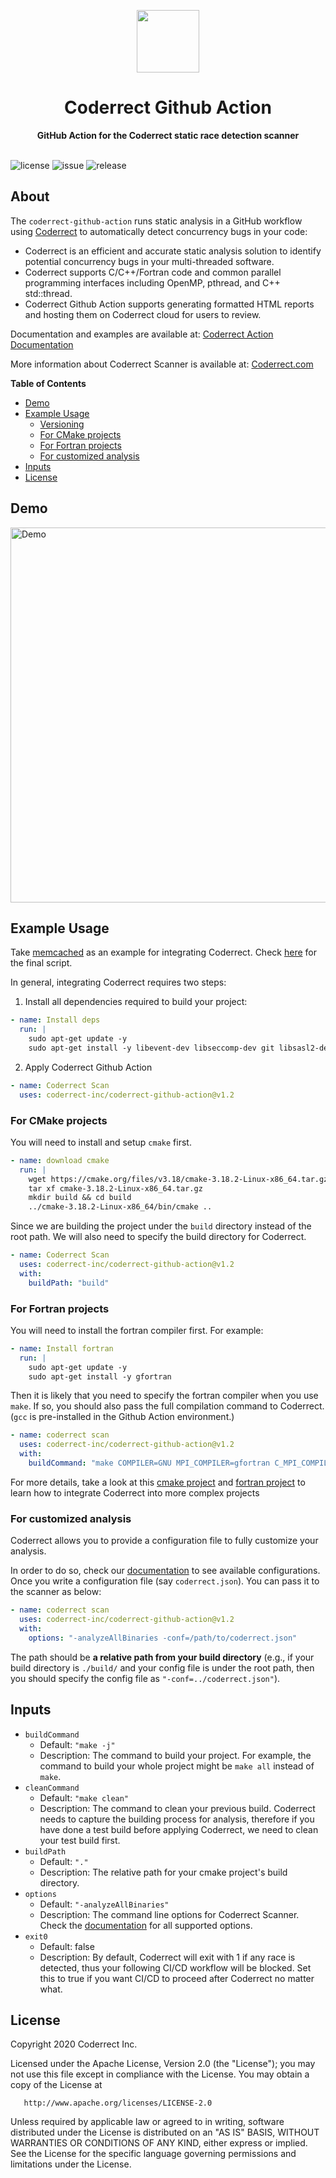 <p align="center">
<a href="https://coderrect.com"><img src="images/coderrect-logo.png" height="100px"/></a>
 </p>
<h1 align="center">Coderrect Github Action </h1>
<div align="center">
 <strong>
    GitHub Action for the Coderrect static race detection scanner
 </strong>
</div>
<br/>

![license](https://img.shields.io/github/license/coderrect-inc/coderrect-github-action)
![issue](https://img.shields.io/github/issues/coderrect-inc/coderrect-github-action)
![release](https://img.shields.io/github/v/release/coderrect-inc/coderrect-github-action?include_prereleases)

## About
The `coderrect-github-action` runs static analysis in a GitHub workflow using [Coderrect](https://coderrect.com) to automatically detect concurrency bugs in your code:
- Coderrect is an efficient and accurate static analysis solution to identify potential concurrency bugs in your multi-threaded software.
- Coderrect supports C/C++/Fortran code and common parallel programming interfaces including OpenMP, pthread, and C++ std::thread.
- Coderrect Github Action supports generating formatted HTML reports and hosting them on Coderrect cloud for users to review.

Documentation and examples are available at: [Coderrect Action Documentation](https://coderrect.com/docs/github-actions/)

More information about Coderrect Scanner is available at: [Coderrect.com](https://coderrect.com)

**Table of Contents**

- [Demo](#demo)
- [Example Usage](#example-usage)
  - [Versioning](#versioning)
  - [For CMake projects](#for-cmake-projects)
  - [For Fortran projects](#for-fortran-projects)
  - [For customized analysis](#for-customized-analysis)
- [Inputs](#inputs)
- [License](#license)

## Demo

<img src="images/demo.gif" alt="Demo" height="600">

## Example Usage
Take [memcached](https://github.com/coderrect-inc/memcached) as an example for integrating Coderrect.
Check [here](https://github.com/coderrect-inc/memcached/blob/master/.github/workflows/ci.yml) for the final script.

In general, integrating Coderrect requires two steps:

1. Install all dependencies required to build your project:
```yaml
- name: Install deps
  run: |
    sudo apt-get update -y
    sudo apt-get install -y libevent-dev libseccomp-dev git libsasl2-dev
```

2. Apply Coderrect Github Action
```yaml
- name: Coderrect Scan
  uses: coderrect-inc/coderrect-github-action@v1.2
```

### For CMake projects
You will need to install and setup `cmake` first.
```yaml
- name: download cmake
  run: |
    wget https://cmake.org/files/v3.18/cmake-3.18.2-Linux-x86_64.tar.gz
    tar xf cmake-3.18.2-Linux-x86_64.tar.gz
    mkdir build && cd build
    ../cmake-3.18.2-Linux-x86_64/bin/cmake ..
```
Since we are building the project under the `build` directory instead of the root path.
We will also need to specify the build directory for Coderrect.
```yaml
- name: Coderrect Scan
  uses: coderrect-inc/coderrect-github-action@v1.2
  with:
    buildPath: "build"
```

### For Fortran projects
You will need to install the fortran compiler first. For example:
```yaml
- name: Install fortran
  run: |
    sudo apt-get update -y
    sudo apt-get install -y gfortran
```
Then it is likely that you need to specify the fortran compiler when you use `make`. If so, you should also pass the full compilation command to Coderrect. (`gcc` is pre-installed in the Github Action environment.)
```yaml
- name: coderrect scan
  uses: coderrect-inc/coderrect-github-action@v1.2
  with:
    buildCommand: "make COMPILER=GNU MPI_COMPILER=gfortran C_MPI_COMPILER=gcc"
```

For more details, take a look at this [cmake project](https://github.com/coderrect-inc/covid-sim) and [fortran project](https://github.com/coderrect-inc/CloverLeaf_OpenMP) to learn how to integrate Coderrect into more complex projects

### For customized analysis
Coderrect allows you to provide a configuration file to fully customize your analysis.

In order to do so, check our [documentation](https://coderrect.com/documentation/reference/) to see available configurations. Once you write a configuration file (say `coderrect.json`). You can pass it to the scanner as below:
```yaml
- name: coderrect scan
  uses: coderrect-inc/coderrect-github-action@v1.2
  with:
    options: "-analyzeAllBinaries -conf=/path/to/coderrect.json"
```

The path should be **a relative path from your build directory** (e.g., if your build directory is `./build/` and your config file is under the root path, then you should specify the config file as `"-conf=../coderrect.json"`).

## Inputs
- `buildCommand`
  - Default: `"make -j"`
  - Description: The command to build your project. For example, the command to build your whole project might be `make all` instead of `make`.
- `cleanCommand`
  - Default: `"make clean"`
  - Description: The command to clean your previous build. Coderrect needs to capture the building process for analysis, therefore if you have done a test build before applying Coderrect, we need to clean your test build first.
- `buildPath`
  - Default: `"."`
  - Description: The relative path for your cmake project's build directory.
- `options`
  - Default: `"-analyzeAllBinaries"`
  - Description: The command line options for Coderrect Scanner. Check the [documentation](https://coderrect.com/documentation/reference/) for all supported options.
- `exit0`
  - Default: false
  - Description: By default, Coderrect will exit with 1 if any race is detected, thus your following CI/CD workflow will be blocked. Set this to true if you want CI/CD to proceed after Coderrect no matter what.

## License
   Copyright 2020 Coderrect Inc.

   Licensed under the Apache License, Version 2.0 (the "License");
   you may not use this file except in compliance with the License.
   You may obtain a copy of the License at

       http://www.apache.org/licenses/LICENSE-2.0

   Unless required by applicable law or agreed to in writing, software
   distributed under the License is distributed on an "AS IS" BASIS,
   WITHOUT WARRANTIES OR CONDITIONS OF ANY KIND, either express or implied.
   See the License for the specific language governing permissions and
   limitations under the License.
